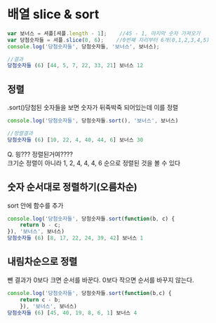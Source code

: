# 배열 slice & sort

```javascript
var 보너스 = 셔플[셔플.length - 1];    //45 - 1, 마지막 숫자 가져오기
var 당첨숫자들 = 셔플.slice(0, 6);    //0번째 자리부터 6개(0,1,2,3,4,5)
console.log('당첨숫자들', 당첨숫자들, '보너스', 보너스);

//결과
당첨숫자들 (6) [44, 5, 7, 22, 33, 21] 보너스 12
```

## 정렬

.sort\(\)당첨된 숫자들을 보면 숫자가 뒤죽박죽 되어있는데 이를 정렬

```javascript
console.log('당첨숫자들', 당첨숫자들.sort(), '보너스', 보너스)

//정렬결과
당첨숫자들 (6) [10, 22, 4, 40, 44, 6] 보너스 30
```

Q. 읭??? 정렬된거여????  
크기순 정렬이 아니라 1, 2, 4, 4, 4, 6 순으로 정렬된 것을 볼 수 있다

## 숫자 순서대로 정렬하기\(오름차순\)

sort 안에 함수를 추가

```javascript
console.log('당첨숫자들', 당첨숫자들.sort(function(b, c) {
    return b - c;
}), '보너스', 보너스)
당첨숫자들 (6) [8, 17, 22, 24, 39, 42] 보너스 1
```

## 내림차순으로 정렬

뺀 결과가 0보다 크면 순서를 바꾼다. 0보다 작으면 순서를 바꾸지 않는다.

```javascript
console.log('당첨숫자들', 당첨숫자들.sort(function(b,c) {
    return c - b;
    }), '보너스', 보너스)
당첨숫자들 (6) [45, 40, 19, 8, 6, 1] 보너스 4
```



